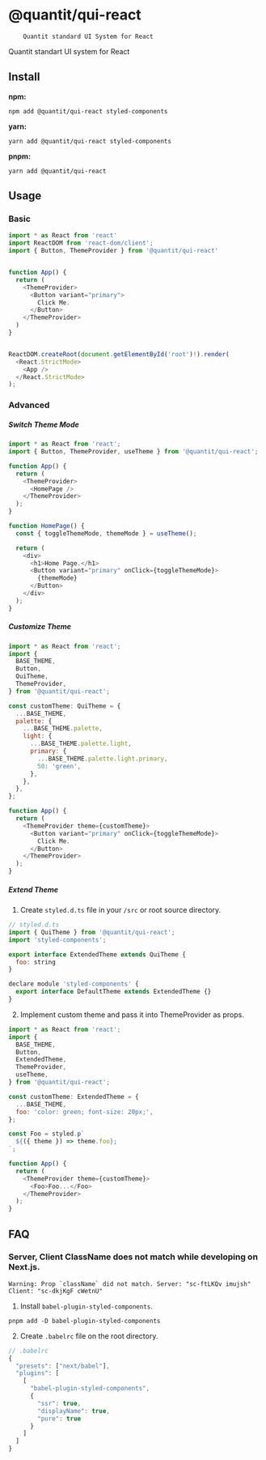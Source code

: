 # @quantit/qui-react

```
    Quantit standard UI System for React
```

Quantit standart UI system for React

## Install

**npm:**

```
npm add @quantit/qui-react styled-components
```

**yarn:**

```
yarn add @quantit/qui-react styled-components
```

**pnpm:**

```
yarn add @quantit/qui-react
```

## Usage

### Basic

```javascript
import * as React from 'react'
import ReactDOM from 'react-dom/client';
import { Button, ThemeProvider } from '@quantit/qui-react'


function App() {
  return (
    <ThemeProvider>
      <Button variant="primary">
        Click Me.
      </Button>
    </ThemeProvider>
  )
}


ReactDOM.createRoot(document.getElementById('root')!).render(
  <React.StrictMode>
    <App />
  </React.StrictMode>
);
```

### Advanced

##### Switch Theme Mode

```javascript
import * as React from 'react';
import { Button, ThemeProvider, useTheme } from '@quantit/qui-react';

function App() {
  return (
    <ThemeProvider>
      <HomePage />
    </ThemeProvider>
  );
}

function HomePage() {
  const { toggleThemeMode, themeMode } = useTheme();

  return (
    <div>
      <h1>Home Page.</h1>
      <Button variant="primary" onClick={toggleThemeMode}>
        {themeMode}
      </Button>
    </div>
  );
}
```

##### Customize Theme

```javascript
import * as React from 'react';
import {
  BASE_THEME,
  Button,
  QuiTheme,
  ThemeProvider,
} from '@quantit/qui-react';

const customTheme: QuiTheme = {
  ...BASE_THEME,
  palette: {
    ...BASE_THEME.palette,
    light: {
      ...BASE_THEME.palette.light,
      primary: {
        ...BASE_THEME.palette.light.primary,
        50: 'green',
      },
    },
  },
};

function App() {
  return (
    <ThemeProvider theme={customTheme}>
      <Button variant="primary" onClick={toggleThemeMode}>
        Click Me.
      </Button>
    </ThemeProvider>
  );
}
```

##### Extend Theme

1. Create `styled.d.ts` file in your `/src` or root source directory.

```javascript
// styled.d.ts
import { QuiTheme } from '@quantit/qui-react';
import 'styled-components';

export interface ExtendedTheme extends QuiTheme {
  foo: string
}

declare module 'styled-components' {
  export interface DefaultTheme extends ExtendedTheme {}
}
```

2. Implement custom theme and pass it into ThemeProvider as props.

```javascript
import * as React from 'react';
import {
  BASE_THEME,
  Button,
  ExtendedTheme,
  ThemeProvider,
  useTheme,
} from '@quantit/qui-react';

const customTheme: ExtendedTheme = {
  ...BASE_THEME,
  foo: 'color: green; font-size: 20px;',
};

const Foo = styled.p`
  ${({ theme }) => theme.foo};
`;

function App() {
  return (
    <ThemeProvider theme={customTheme}>
      <Foo>Foo...</Foo>
    </ThemeProvider>
  );
}
```

## FAQ

### Server, Client ClassName does not match while developing on Next.js.

```
Warning: Prop `className` did not match. Server: "sc-ftLKQv imujsh" Client: "sc-dkjKgF cWetnU"
```

1. Install `babel-plugin-styled-components`.

```
pnpm add -D babel-plugin-styled-components
```

2. Create `.babelrc` file on the root directory.

```javascript
// .babelrc
{
  "presets": ["next/babel"],
  "plugins": [
    [
      "babel-plugin-styled-components",
      {
        "ssr": true,
        "displayName": true,
        "pure": true
      }
    ]
  ]
}
```
